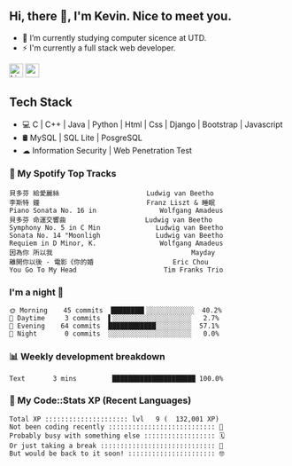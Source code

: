 ## Hi, there 👋, I'm Kevin. Nice to meet you.

- 🌱 I’m currently studying computer sicence at UTD.
- ⚡ I'm currently a full stack web developer.

<a href="https://www.linkedin.com/in/kevin12686/"><img alt="LinkedIn" src="https://img.shields.io/badge/linkedin%20-%230077B5.svg?&style=for-the-badge&logo=linkedin&logoColor=white" height=25></a>
<a href="https://www.instagram.com/kevin12686/"><img src="https://img.shields.io/badge/instagram-3f729b?&style=for-the-badge&logo=instagram&logoColor=white" height=25></a>

## Tech Stack

* 💻 C | C++ | Java | Python | Html | Css | Django | Bootstrap | Javascript
* 🛢️ MySQL | SQL Lite | PosgreSQL
* ☁ Information Security | Web Penetration Test

### 🎵 My Spotify Top Tracks

<!-- spotify start -->

```text
貝多芬 給愛麗絲                      Ludwig van Beetho
李斯特 鐘                           Franz Liszt & 睡眠
Piano Sonata No. 16 in                Wolfgang Amadeus
貝多芬 命運交響曲                    Ludwig van Beetho
Symphony No. 5 in C Min              Ludwig van Beetho
Sonata No. 14 "Moonligh              Ludwig van Beetho
Requiem in D Minor, K.                Wolfgang Amadeus
因為你 所以我                                   Mayday
離開你以後 - 電影《你的婚                    Eric Chou
You Go To My Head                      Tim Franks Trio
```

<!-- spotify end -->

### I'm a night 🦉

<!-- early_bird start -->

```text
🌞 Morning    45 commits  ████████▍░░░░░░░░░░░░  40.2%
🌆 Daytime     3 commits  ▌░░░░░░░░░░░░░░░░░░░░   2.7%
🌃 Evening    64 commits  ████████████░░░░░░░░░  57.1%
🌙 Night       0 commits  ░░░░░░░░░░░░░░░░░░░░░   0.0%
```

<!-- early_bird end -->

### 📊 Weekly development breakdown

<!-- code_time start -->

```text
Text       3 mins         █████████████████████ 100.0%
```

<!-- code_time end -->

### 🧰 My Code::Stats XP (Recent Languages)

<!-- codestats start -->

```text
Total XP ::::::::::::::::::::: lvl   9 (  132,001 XP) 
Not been coding recently ::::::::::::::::::::::::::: 🙈
Probably busy with something else :::::::::::::::::: 🗓
Or just taking a break ::::::::::::::::::::::::::::: 🌴
But would be back to it soon! :::::::::::::::::::::: 🤓
```

<!-- codestats end -->
